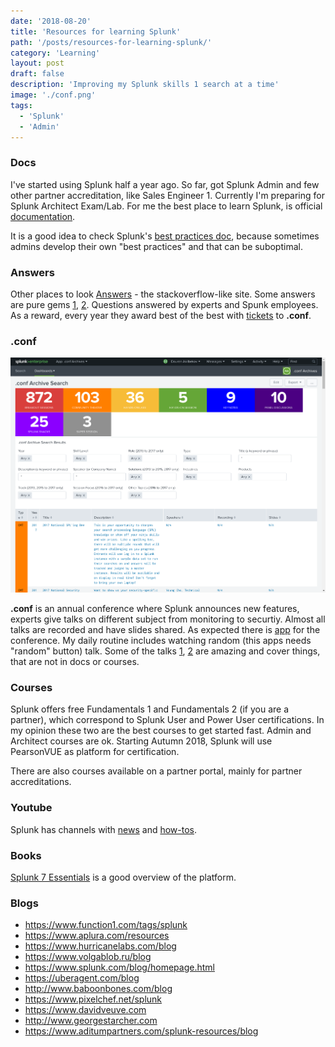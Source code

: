 ```yaml
---
date: '2018-08-20'
title: 'Resources for learning Splunk'
path: '/posts/resources-for-learning-splunk/'
category: 'Learning'
layout: post
draft: false
description: 'Improving my Splunk skills 1 search at a time'
image: './conf.png'
tags:
  - 'Splunk'
  - 'Admin'
---
```


### Docs

I've started using Splunk half a year ago. So far, got Splunk Admin and few other partner accreditation, like Sales Engineer 1. Currently I'm preparing for Splunk Architect Exam/Lab. For me the best place to learn Splunk, is official [documentation](http://docs.splunk.com/Documentation).

It is a good idea to check Splunk's [best practices doc](https://wiki.splunk.com/Deploy:More_best_practices_and_processes), because sometimes admins develop their own "best practices" and that can be suboptimal.

### Answers

Other places to look [Answers](https://answers.splunk.com) - the stackoverflow-like site. Some answers are pure gems [1](https://answers.splunk.com/answers/186938/what-is-tstats-and-why-is-so-much-faster-than-stat.html), [2](https://answers.splunk.com/answers/129424/how-to-compare-fields-over-multiple-sourcetypes-without-join-append-or-use-of-subsearches.html). Questions answered by experts and Spunk employees. As a reward, every year they award best of the best with [tickets](https://www.splunk.com/blog/2018/03/22/congrats-to-the-winner-of-the-february-2018-karma-competition-on-splunk-answers.html) to **.conf**.

### .conf

![.conf](conf.png)

**.conf** is an annual conference where Splunk announces new features, experts give talks on different subject from monitoring to securtiy. Almost all talks are recorded and have slides shared. As expected there is [app](https://splunkbase.splunk.com/app/3330/) for the conference. My daily routine includes watching random (this apps needs "random" button) talk. Some of the talks [1](https://conf.splunk.com/files/2017/slides/searching-fast-how-to-start-using-tstats-and-other-acceleration-techniques.pdf), [2](https://conf.splunk.com/files/2017/slides/effectively-enhancing-our-soc-with-sysmon-powershell-logging-and-machine-learning-to-detect-and-respond-to-todays-threats.pdf) are amazing and cover things, that are not in docs or courses.

### Courses

Splunk offers free Fundamentals 1 and Fundamentals 2 (if you are a partner), which correspond to Splunk User and Power User certifications.
In my opinion these two are the best courses to get started fast. Admin and Architect courses are ok. Starting Autumn 2018, Splunk will use PearsonVUE as platform for certification.

There are also courses available on a partner portal, mainly for partner accreditations.

### Youtube

Splunk has channels with [news](https://www.youtube.com/user/splunkvideos) and [how-tos](https://www.youtube.com/channel/UCjwOFZzLPnji1EstaVyyvAw).

### Books

[Splunk 7 Essentials](https://www.packtpub.com/big-data-and-business-intelligence/splunk-7-essentials-third-edition) is a good overview of the platform.

### Blogs

- https://www.function1.com/tags/splunk
- https://www.aplura.com/resources
- https://www.hurricanelabs.com/blog
- https://www.volgablob.ru/blog
- https://www.splunk.com/blog/homepage.html
- https://uberagent.com/blog
- http://www.baboonbones.com/blog
- https://www.pixelchef.net/splunk
- https://www.davidveuve.com
- http://www.georgestarcher.com
- https://www.aditumpartners.com/splunk-resources/blog

